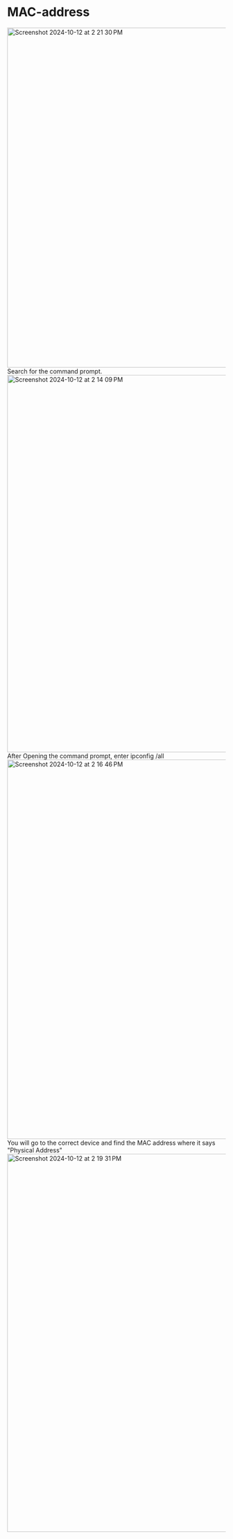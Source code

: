 # MAC-address


<img width="782" alt="Screenshot 2024-10-12 at 2 21 30 PM" src="https://github.com/user-attachments/assets/a28da69c-7d2c-45e6-a4a7-155fa4696f02">
Search for the command prompt.
<img width="868" alt="Screenshot 2024-10-12 at 2 14 09 PM" src="https://github.com/user-attachments/assets/8d752be6-0aea-4f83-bf8f-b067782d08ec">
After Opening the command prompt, enter ipconfig /all 
<img width="873" alt="Screenshot 2024-10-12 at 2 16 46 PM" src="https://github.com/user-attachments/assets/87b8c2ed-72a5-44ad-a771-4fb9620aca04">
You will go to the correct device and find the MAC address where it says "Physical Address"
<img width="870" alt="Screenshot 2024-10-12 at 2 19 31 PM" src="https://github.com/user-attachments/assets/28d7a330-e1d2-4d47-b7b4-f4bedc534be1">
